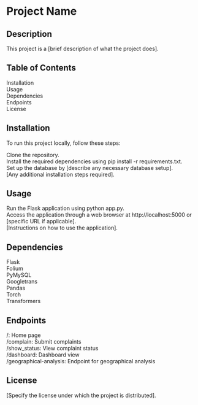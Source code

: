 # Project Name
## Description
This project is a [brief description of what the project does].

## Table of Contents
Installation  
Usage  
Dependencies  
Endpoints  
License  
## Installation
To run this project locally, follow these steps:  
  
Clone the repository.  
Install the required dependencies using pip install -r requirements.txt.  
Set up the database by [describe any necessary database setup].  
[Any additional installation steps required].  
## Usage
Run the Flask application using python app.py.  
Access the application through a web browser at http://localhost:5000 or [specific URL if applicable].  
[Instructions on how to use the application].  
## Dependencies
Flask  
Folium  
PyMySQL  
Googletrans  
Pandas  
Torch  
Transformers  
## Endpoints
/: Home page  
/complain: Submit complaints  
/show_status: View complaint status  
/dashboard: Dashboard view  
/geographical-analysis: Endpoint for geographical analysis  
## License
[Specify the license under which the project is distributed].

